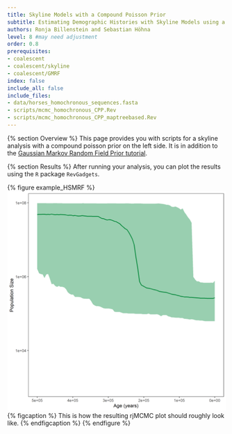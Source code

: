 ```yaml
---
title: Skyline Models with a Compound Poisson Prior
subtitle: Estimating Demographic Histories with Skyline Models using a Compound Poisson Prior
authors: Ronja Billenstein and Sebastian Höhna
level: 8 #may need adjustment
order: 0.8
prerequisites:
- coalescent
- coalescent/skyline
- coalescent/GMRF
index: false
include_all: false
include_files:
- data/horses_homochronous_sequences.fasta
- scripts/mcmc_homochronous_CPP.Rev
- scripts/mcmc_homochronous_CPP_maptreebased.Rev
---
```


{% section Overview %}
This page provides you with scripts for a skyline analysis with a compound poisson prior on the left side.
It is in addition to the [Gaussian Markov Random Field Prior tutorial]({{base.url}}/tutorials/coalescent/GMRF).

{% section Results %}
After running your analysis, you can plot the results using the `R` package `RevGadgets`.

{% figure example_HSMRF %}
<img src="figures/horses_CPP.png" width="800">
{% figcaption %}
This is how the resulting rjMCMC plot should roughly look like.
{% endfigcaption %}
{% endfigure %}
